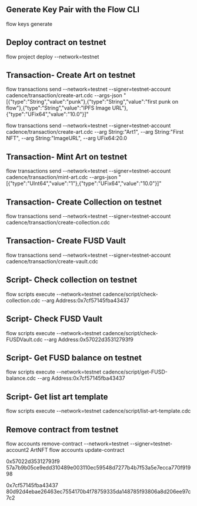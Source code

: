 ## Generate Key Pair with the Flow CLI
flow keys generate

## Deploy contract on testnet
flow project deploy --network=testnet

## Transaction- Create Art on testnet 
flow transactions send --network=testnet --signer=testnet-account cadence/transaction/create-art.cdc --args-json "[{"type":"String","value":"punk"},{"type":"String","value":"first punk on flow"},{"type":"String","value":"IPFS Image URL"},{"type":"UFix64","value":"10.0"}]" 

flow transactions send --network=testnet --signer=testnet-account cadence/transaction/create-art.cdc --arg String:"Art1", --arg String:"First NFT", --arg String:"ImageURL", --arg UFix64:20.0


## Transaction- Mint Art on testnet 
flow transactions send --network=testnet --signer=testnet-account cadence/transaction/mint-art.cdc --args-json
"[{"type":"UInt64","value":"1"},{"type":"UFix64","value":"10.0"}]"


## Transaction- Create Collection on testnet
flow transactions send --network=testnet --signer=testnet-account cadence/transaction/create-collection.cdc 


## Transaction- Create FUSD Vault
flow transactions send --network=testnet --signer=testnet-account cadence/transaction/create-vault.cdc


## Script- Check collection on testnet
flow scripts execute --network=testnet cadence/script/check-collection.cdc --arg Address:0x7cf57145fba43437


## Script- Check FUSD Vault 
flow scripts execute --network=testnet cadence/script/check-FUSDVault.cdc --arg Address:0x57022d35312793f9


## Script- Get FUSD balance on testnet
flow scripts execute --network=testnet cadence/script/get-FUSD-balance.cdc --arg Address:0x7cf57145fba43437


## Script- Get list art template
flow scripts execute --network=testnet cadence/script/list-art-template.cdc


## Remove contract from testnet
flow accounts remove-contract --network=testnet --signer=testnet-account2 ArtNFT
flow accounts update-contract <name> <filename>


0x57022d35312793f9
57a7b9b05ce9edd310489e003110ec59548d7277b4b7f53a5e7ecca770f91998

0x7cf57145fba43437
80d92d4ebae26463ec7554170b4f78759335da148785f93806a8d206ee97c7c2